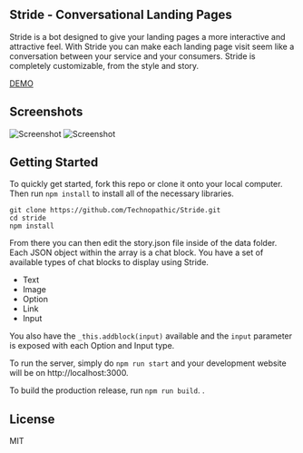 ## Stride - Conversational Landing Pages

Stride is a bot designed to give your landing pages a more interactive and attractive feel. With Stride you can make each landing page visit seem like a conversation between your service and your consumers. Stride is completely customizable, from the style and story.

[DEMO](http://stride.technopathic.me)

## Screenshots
![Screenshot](https://technopathic.me/storage/stridevid.gif)
![Screenshot](https://technopathic.me/storage/stridescreen.png)

## Getting Started
To quickly get started, fork this repo or clone it onto your local computer. Then run `npm install` to install all of the necessary libraries.
```
git clone https://github.com/Technopathic/Stride.git
cd stride
npm install
```
From there you can then edit the story.json file inside of the data folder. Each JSON object within the array is a chat block. You have a set of available types of chat blocks to display using Stride.

* Text
* Image
* Option
* Link
* Input

You also have the ```_this.addblock(input)``` available and the ```input``` parameter is exposed with each Option and Input type.

To run the server, simply do `npm run start` and your development website will be on http://localhost:3000.

To build the production release, run `npm run build`. .

## License
MIT
